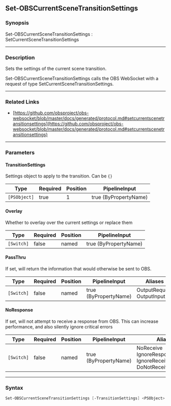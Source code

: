 Set-OBSCurrentSceneTransitionSettings
-------------------------------------




### Synopsis
Set-OBSCurrentSceneTransitionSettings : SetCurrentSceneTransitionSettings



---


### Description

Sets the settings of the current scene transition.


Set-OBSCurrentSceneTransitionSettings calls the OBS WebSocket with a request of type SetCurrentSceneTransitionSettings.



---


### Related Links
* [https://github.com/obsproject/obs-websocket/blob/master/docs/generated/protocol.md#setcurrentscenetransitionsettings](https://github.com/obsproject/obs-websocket/blob/master/docs/generated/protocol.md#setcurrentscenetransitionsettings)





---


### Parameters
#### **TransitionSettings**

Settings object to apply to the transition. Can be `{}`






|Type        |Required|Position|PipelineInput        |
|------------|--------|--------|---------------------|
|`[PSObject]`|true    |1       |true (ByPropertyName)|



#### **Overlay**

Whether to overlay over the current settings or replace them






|Type      |Required|Position|PipelineInput        |
|----------|--------|--------|---------------------|
|`[Switch]`|false   |named   |true (ByPropertyName)|



#### **PassThru**

If set, will return the information that would otherwise be sent to OBS.






|Type      |Required|Position|PipelineInput        |Aliases                      |
|----------|--------|--------|---------------------|-----------------------------|
|`[Switch]`|false   |named   |true (ByPropertyName)|OutputRequest<br/>OutputInput|



#### **NoResponse**

If set, will not attempt to receive a response from OBS.
This can increase performance, and also silently ignore critical errors






|Type      |Required|Position|PipelineInput        |Aliases                                                                |
|----------|--------|--------|---------------------|-----------------------------------------------------------------------|
|`[Switch]`|false   |named   |true (ByPropertyName)|NoReceive<br/>IgnoreResponse<br/>IgnoreReceive<br/>DoNotReceiveResponse|





---


### Syntax
```PowerShell
Set-OBSCurrentSceneTransitionSettings [-TransitionSettings] <PSObject> [-Overlay] [-PassThru] [-NoResponse] [<CommonParameters>]
```
